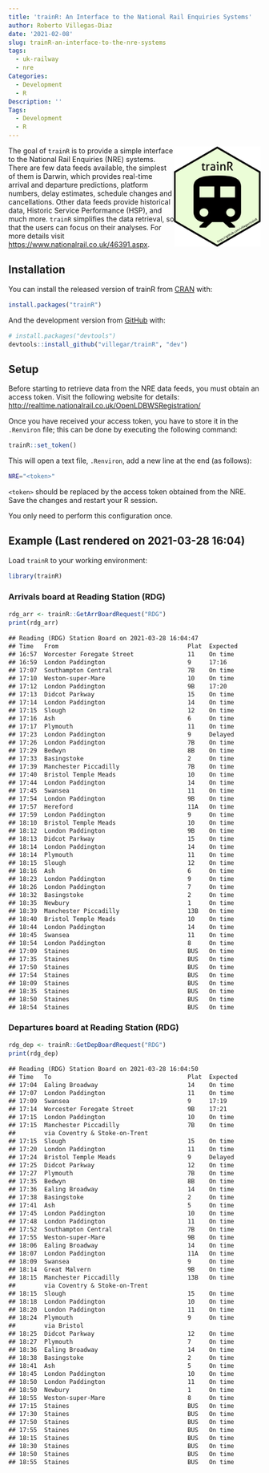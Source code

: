 ```yaml
---
title: 'trainR: An Interface to the National Rail Enquiries Systems'
author: Roberto Villegas-Diaz
date: '2021-02-08'
slug: trainR-an-interface-to-the-nre-systems
tags:
  - uk-railway
  - nre
Categories:
  - Development
  - R
Description: ''
Tags:
  - Development
  - R
---
```


<img src="https://raw.githubusercontent.com/villegar/trainR/main/inst/images/logo.png" alt="logo" align="right" height=200px/>

The goal of `trainR` is to provide a simple interface to the 
National Rail Enquiries (NRE) systems. There are few data feeds 
available, the simplest of them is Darwin, which provides real-time 
arrival and departure predictions, platform numbers, delay estimates, 
schedule changes and cancellations. Other data feeds provide historical 
data, Historic Service Performance (HSP), and much more. `trainR` 
simplifies the data retrieval, so that the users can focus on their 
analyses. For more details visit 
https://www.nationalrail.co.uk/46391.aspx.

## Installation

You can install the released version of trainR from [CRAN](https://CRAN.R-project.org) with:

``` r
install.packages("trainR")
```

And the development version from [GitHub](https://github.com/) with:

``` r
# install.packages("devtools")
devtools::install_github("villegar/trainR", "dev")
```

## Setup
Before starting to retrieve data from the NRE data feeds, you must obtain an access token. 
Visit the following website for details: http://realtime.nationalrail.co.uk/OpenLDBWSRegistration/

Once you have received your access token, you have to store it in the `.Renviron` file; this can be 
done by executing the following command:


```r
trainR::set_token()
```

This will open a text file, `.Renviron`, add a new line at the end (as follows):

```bash
NRE="<token>"
```

`<token>` should be replaced by the access token obtained from the NRE. Save the changes and restart 
your R session.

You only need to perform this configuration once.

## Example (Last rendered on 2021-03-28 16:04)

Load `trainR` to your working environment:

```r
library(trainR)
```

### Arrivals board at Reading Station (RDG)


```r
rdg_arr <- trainR::GetArrBoardRequest("RDG")
print(rdg_arr)
```

```
## Reading (RDG) Station Board on 2021-03-28 16:04:47
## Time   From                                    Plat  Expected
## 16:57  Worcester Foregate Street               11    On time
## 16:59  London Paddington                       9     17:16
## 17:07  Southampton Central                     7B    On time
## 17:10  Weston-super-Mare                       10    On time
## 17:12  London Paddington                       9B    17:20
## 17:13  Didcot Parkway                          15    On time
## 17:14  London Paddington                       14    On time
## 17:15  Slough                                  12    On time
## 17:16  Ash                                     6     On time
## 17:17  Plymouth                                11    On time
## 17:23  London Paddington                       9     Delayed
## 17:26  London Paddington                       7B    On time
## 17:29  Bedwyn                                  8B    On time
## 17:33  Basingstoke                             2     On time
## 17:39  Manchester Piccadilly                   7B    On time
## 17:40  Bristol Temple Meads                    10    On time
## 17:44  London Paddington                       14    On time
## 17:45  Swansea                                 11    On time
## 17:54  London Paddington                       9B    On time
## 17:57  Hereford                                11A   On time
## 17:59  London Paddington                       9     On time
## 18:10  Bristol Temple Meads                    10    On time
## 18:12  London Paddington                       9B    On time
## 18:13  Didcot Parkway                          15    On time
## 18:14  London Paddington                       14    On time
## 18:14  Plymouth                                11    On time
## 18:15  Slough                                  12    On time
## 18:16  Ash                                     6     On time
## 18:23  London Paddington                       9     On time
## 18:26  London Paddington                       7     On time
## 18:32  Basingstoke                             2     On time
## 18:35  Newbury                                 1     On time
## 18:39  Manchester Piccadilly                   13B   On time
## 18:40  Bristol Temple Meads                    10    On time
## 18:44  London Paddington                       14    On time
## 18:45  Swansea                                 11    On time
## 18:54  London Paddington                       8     On time
## 17:09  Staines                                 BUS   On time
## 17:35  Staines                                 BUS   On time
## 17:50  Staines                                 BUS   On time
## 17:54  Staines                                 BUS   On time
## 18:09  Staines                                 BUS   On time
## 18:35  Staines                                 BUS   On time
## 18:50  Staines                                 BUS   On time
## 18:54  Staines                                 BUS   On time
```

### Departures board at Reading Station (RDG)


```r
rdg_dep <- trainR::GetDepBoardRequest("RDG")
print(rdg_dep)
```

```
## Reading (RDG) Station Board on 2021-03-28 16:04:50
## Time   To                                      Plat  Expected
## 17:04  Ealing Broadway                         14    On time
## 17:07  London Paddington                       11    On time
## 17:09  Swansea                                 9     17:19
## 17:14  Worcester Foregate Street               9B    17:21
## 17:15  London Paddington                       10    On time
## 17:15  Manchester Piccadilly                   7B    On time
##        via Coventry & Stoke-on-Trent           
## 17:15  Slough                                  15    On time
## 17:20  London Paddington                       11    On time
## 17:24  Bristol Temple Meads                    9     Delayed
## 17:25  Didcot Parkway                          12    On time
## 17:27  Plymouth                                7B    On time
## 17:35  Bedwyn                                  8B    On time
## 17:36  Ealing Broadway                         14    On time
## 17:38  Basingstoke                             2     On time
## 17:41  Ash                                     5     On time
## 17:45  London Paddington                       10    On time
## 17:48  London Paddington                       11    On time
## 17:52  Southampton Central                     7B    On time
## 17:55  Weston-super-Mare                       9B    On time
## 18:06  Ealing Broadway                         14    On time
## 18:07  London Paddington                       11A   On time
## 18:09  Swansea                                 9     On time
## 18:14  Great Malvern                           9B    On time
## 18:15  Manchester Piccadilly                   13B   On time
##        via Coventry & Stoke-on-Trent           
## 18:15  Slough                                  15    On time
## 18:18  London Paddington                       10    On time
## 18:20  London Paddington                       11    On time
## 18:24  Plymouth                                9     On time
##        via Bristol                             
## 18:25  Didcot Parkway                          12    On time
## 18:27  Plymouth                                7     On time
## 18:36  Ealing Broadway                         14    On time
## 18:38  Basingstoke                             2     On time
## 18:41  Ash                                     5     On time
## 18:45  London Paddington                       10    On time
## 18:50  London Paddington                       11    On time
## 18:50  Newbury                                 1     On time
## 18:55  Weston-super-Mare                       8     On time
## 17:15  Staines                                 BUS   On time
## 17:30  Staines                                 BUS   On time
## 17:50  Staines                                 BUS   On time
## 17:55  Staines                                 BUS   On time
## 18:15  Staines                                 BUS   On time
## 18:30  Staines                                 BUS   On time
## 18:50  Staines                                 BUS   On time
## 18:55  Staines                                 BUS   On time
```
